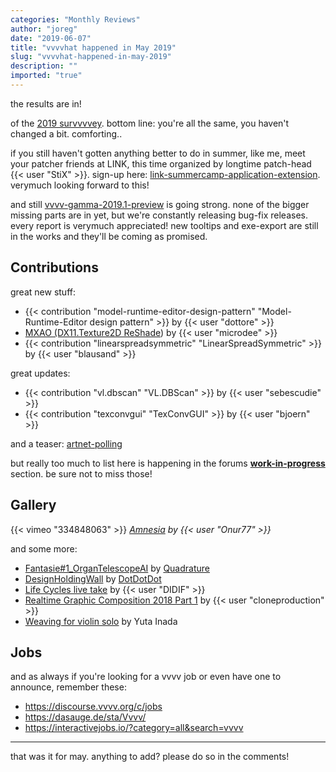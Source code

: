```yaml
---
categories: "Monthly Reviews"
author: "joreg"
date: "2019-06-07"
title: "vvvvhat happened in May 2019"
slug: "vvvvhat-happened-in-may-2019"
description: ""
imported: "true"
---
```



the results are in!

of the [2019 survvvvey](/blog/2019/the-2019-survvvvey-results). bottom line: you're all the same, you haven't changed a bit. comforting..

if you still haven't gotten anything better to do in summer, like me, meet your patcher friends at LINK, this time organized by longtime patch-head {{< user "StiX" >}}. sign-up here: [link-summercamp-application-extension](/blog/2019/link-summercamp-application-extension). verymuch looking forward to this!

and still [vvvv-gamma-2019.1-preview](/blog/2019/vvvv-gamma-2019.1-preview) is going strong. none of the bigger missing parts are in yet, but we're constantly releasing bug-fix releases. every report is verymuch appreciated! new tooltips and exe-export are still in the works and they'll be coming as promised.

## Contributions

<!--{SPLIT()}-->
great new stuff:
* {{< contribution "model-runtime-editor-design-pattern" "Model-Runtime-Editor design pattern" >}} by {{< user "dottore" >}}
* [MXAO (DX11.Texture2D ReShade](/blog/mxao-(dx11.texture2d-reshade)-help-renderer)) by {{< user "microdee" >}}
* {{< contribution "linearspreadsymmetric" "LinearSpreadSymmetric" >}} by {{< user "blausand" >}}
<!--~~~-->
great updates:
* {{< contribution "vl.dbscan" "VL.DBScan" >}} by {{< user "sebescudie" >}}
* {{< contribution "texconvgui" "TexConvGUI" >}} by {{< user "bjoern" >}}
<!--{SPLIT}-->

and a teaser: [artnet-polling](/blog/artnet-polling)

but really too much to list here is happening in the forums **[work-in-progress](https://discourse.vvvv.org/c/wip)** section. be sure not to miss those!

## Gallery

{{< vimeo "334848063" >}}
*[Amnesia](/blog/amnesia-0) by {{< user "Onur77" >}}*

and some more:
* [Fantasie#1_OrganTelescopeAI](/blog/fantasie1organtelescopeai) by [Quadrature](https://legacy.vvvv.org/businesses/quadrature-goetz-neitsch-gbr)
* [DesignHoldingWall](/blog/dotdotdot-for-design-holding) by [DotDotDot](https://legacy.vvvv.org/businesses/dotdotdot)
* [Life Cycles live take](/blog/life-cycles-live-take) by {{< user "DIDIF" >}}
* [Realtime Graphic Composition 2018 Part 1](/blog/realtime-graphic-composition-2018-part-1) by {{< user "cloneproduction" >}}
* [Weaving for violin solo](https://www.youtube.com/watch?v=vrSlaVyIMIg) by Yuta Inada

## Jobs

and as always if you're looking for a vvvv job or even have one to announce, remember these:
* https://discourse.vvvv.org/c/jobs
* https://dasauge.de/sta/Vvvv/
* https://interactivejobs.io/?category=all&search=vvvv

---

that was it for may. anything to add? please do so in the comments!